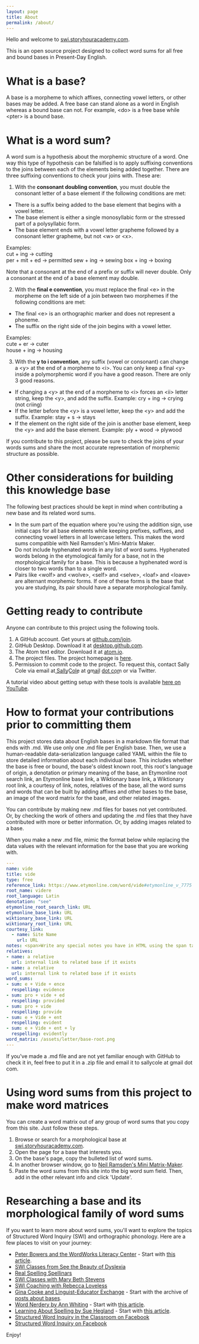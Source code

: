 ```yaml
---
layout: page
title: About
permalink: /about/
---
```


Hello and welcome to [swi.storyhouracademy.com](https://swi.storyhouracademy.com).

This is an open source project designed to collect word sums for all free and bound bases in Present-Day English.

# What is a base?

A base is a morpheme to which affixes, connecting vowel letters, or other bases may be added. A free base can stand alone as a word in English whereas a bound base can not. For example, \<do\> is a free base while \<pter\> is a bound base.

# What is a word sum?

A word sum is a hypothesis about the morphemic structure of a word. One way this type of hypothesis can be falsified is to apply suffixing conventions to the joins between each of the elements being added together. There are three suffixing conventions to check your joins with. These are:

1) With the **consonant doubling convention**, you must double the consonant letter of a base element if the following conditions are met:

  * There is a suffix being added to the base element that begins with a vowel letter.
  * The base element is either a single monosyllabic form or the stressed part of a polysyllabic form.
  * The base element ends with a vowel letter grapheme followed by a consonant letter grapheme, but not \<w\> or \<x\>.  

  Examples:  
  cut + ing -> cutting  
  per + mit + ed -> permitted
  sew + ing -> sewing
  box + ing -> boxing

  Note that a consonant at the end of a prefix or suffix will never double. Only a consonant at the end of a base element may double.

2) With the **final e convention**, you must replace the final \<e\> in the morpheme on the left side of a join between two morphemes if the following conditions are met:

  * The final \<e\> is an orthographic marker and does not represent a phoneme.
  * The suffix on the right side of the join begins with a vowel letter.  

  Examples:  
  cute + er -> cuter  
  house + ing -> housing

3) With the **y to i convention**, any suffix (vowel or consonant) can change a \<y\> at the end of a morpheme to \<i\>. You can only keep a final \<y\> inside a polymorphemic word if you have a good reason. There are only 3 good reasons.

  * If changing a \<y\> at the end of a morpheme to \<i\> forces an \<ii\> letter string, keep the \<y\>, and add the suffix. Example: cry + ing -> crying (not criing)
  * If the letter before the \<y\> is a vowel letter, keep the \<y\> and add the suffix. Example: stay + s -> stays
  * If the element on the right side of the join is another base element, keep the \<y\> and add the base element. Example: ply + wood -> plywood

If you contribute to this project, please be sure to check the joins of your words sums and share the most accurate representation of morphemic structure as possible.

# Other considerations for building this knowledge base

The following best practices should be kept in mind when contributing a new base and its related word sums.

 * In the sum part of the equation where you're using the addition sign, use initial caps for all base elements while keeping prefixes, suffixes, and connecting vowel letters in all lowercase letters. This makes the word sums compatible with Neil Ramsden's Mini-Matrix Maker.
 * Do not include hyphenated words in any list of word sums. Hyphenated words belong in the etymological family for a base, not in the morphological family for a base. This is because a hyphenated word is closer to two words than to a single word.
 * Pairs like \<wolf\> and \<wolve\>, \<self\> and \<selve\>, \<loaf\> and \<loave\> are alternant morphemic forms. If one of these forms is the base that you are studying, its pair should have a separate morphological family.

# Getting ready to contribute

Anyone can contribute to this project using the following tools.

1. A GitHub account. Get yours at [github.com/join](https://github.com/join).
2. GitHub Desktop. Download it at [desktop.github.com](https://desktop.github.com).
3. The Atom text editor. Download it at [atom.io](https://atom.io).
4. The project files. The project homepage is [here](https://github.com/sallycole/sallycole.github.io).
5. Permission to commit code to the project. To request this, contact Sally Cole via email at S͟a͟l͟l͟y͟C͟o͟l͟e͟ at gma͟i͟l͟ d͟o͟t͟ ͟c͟o͟m͟ or via Twitter.

A tutorial video about getting setup with these tools is available [here on YouTube](https://youtu.be/sfIoTHWTkk8).

# How to format your contributions prior to committing them

This project stores data about English bases in a markdown file format that ends with .md. We use only one .md file per English base. Then, we use a human-readable data-serialization language called YAML within the file to store detailed information about each individual base. This includes whether the base is free or bound, the base's oldest known root, this root's language of origin, a denotation or primary meaning of the base, an Etymonline root search link, an Etymonline base link, a Wiktionary base link, a Wiktionary root link, a courtesy of link, notes, relatives of the base, all the word sums and words that can be built by adding affixes and other bases to the base, an image of the word matrix for the base, and other related images.

You can contribute by making new .md files for bases not yet contributed. Or, by checking the work of others and updating the .md files that they have contributed with more or better information. Or, by adding images related to a base.

When you make a new .md file, mimic the format below while replacing the data values with the relevant information for the base that you are working with.

```YAML
---
name: vide
title: vide
type: free
reference_link: https://www.etymonline.com/word/vide#etymonline_v_7775
root_name: videre
root_language: Latin
denotation: "see"
etymonline_root_search_link: URL
etymonline_base_link: URL
wiktionary_base_link: URL
wiktionary_root_link: URL
courtesy_link:
  - name: Site Name
    url: URL
notes: <span>Write any special notes you have in HTML using the span tag.</span>
relatives:
- name: a relative
  url: internal link to related base if it exists
- name: a relative
  url: internal link to related base if it exists
word_sums:
- sum: e + Vide + ence
  respelling: evidence
- sum: pro + vide + ed
  respelling: provided
- sum: pro + vide
  respelling: provide
- sum: e + Vide + ent
  respelling: evident
- sum: e + Vide + ent + ly
  respelling: evidently
word_matrix: /assets/letter/base-root.png
---
```

If you've made a .md file and are not yet familiar enough with GitHub to check it in, feel free to put it in a .zip file and email it to sallycole at gmail dot com.

# Using word sums from this project to make word matrices

You can create a word matrix out of any group of word sums that you copy from this site. Just follow these steps.

1. Browse or search for a morphological base at [swi.storyhouracademy.com](https://swi.storyhouracademy.com).
2. Open the page for a base that interests you.
2. On the base's page, copy the bulleted list of word sums.
3. In another browser window, go to [Neil Ramsden's Mini Matrix-Maker](http://www.neilramsden.co.uk/spelling/matrix/temp/index.html).
4. Paste the word sums from this site into the big word sum field. Then, add in the other relevant info and click 'Update'.

# Researching a base and its morphological family of word sums

If you want to learn more about word sums, you'll want to explore the topics of Structured Word Inquiry (SWI) and orthographic phonology. Here are a few places to visit on your journey:

* [Peter Bowers and the WordWorks Literacy Center](http://wordworkskingston.com/WordWorks/Home.html) - Start with [this article](http://www.wordworkskingston.com/WordWorks/Structured_Word_Inquiry.html).
* [SWI Classes from See the Beauty of Dyslexia](https://www.seethebeautyindyslexia.com/swi-classes.html)
* [Real Spelling Spellinars](http://www.realspelling.fr/Welcome_to_Real_Spelling/Spellinars.html)
* [SWI Classes with Mary Beth Stevens](http://mbsteven.edublogs.org/swi-class/)
* [SWI Coaching with Rebecca Loveless](http://rebeccaloveless.com/)
* [Gina Cooke and Linguist-Educator Exchange](https://linguisteducatorexchange.com/) - Start with the archive of [posts about bases](https://linguisteducatorexchange.com/category/linguistic-evidence/morphology/bases/).
* [Word Nerdery by Ann Whiting](https://wordinquiry.wordpress.com/) - Start with [this article](https://wordinquiry.wordpress.com/2017/08/03/finding-our-way-in-the-world/).
* [Learning About Spelling by Sue Hegland](https://learningaboutspelling.com/) - Start with [this article](https://learningaboutspelling.com/2018/11/06/comprehending-spelling/).
* [Structured Word Inquiry in the Classroom on Facebook](https://www.facebook.com/groups/107360163171766/)
* [Structured Word Inquiry on Facebook](https://www.facebook.com/groups/StructuredWordInquiry/)

Enjoy!
